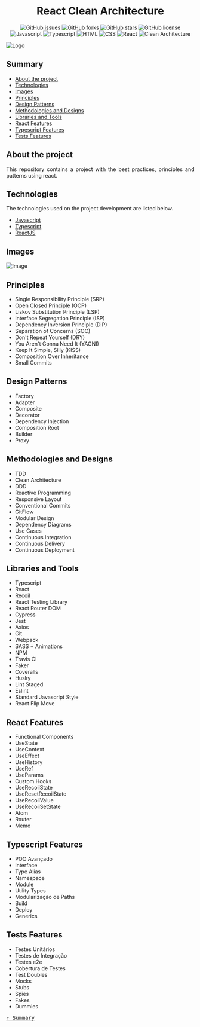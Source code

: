 <div align='justify'>

<div align='center'>

# **React Clean Architecture**

</div>

<div align='center'>

[![GitHub issues](https://img.shields.io/github/issues/gezielelyon/react-clean-architecture)](https://github.com/gezielelyon/react-clean-architecture/issues)
[![GitHub forks](https://img.shields.io/github/forks/gezielelyon/react-clean-architecture)](https://github.com/gezielelyon/react-clean-architecture/network)
[![GitHub stars](https://img.shields.io/github/stars/gezielelyon/react-clean-architecture)](https://github.com/gezielelyon/react-clean-architecture/stargazers)
[![GitHub license](https://img.shields.io/github/license/gezielelyon/react-clean-architecture)](https://github.com/gezielelyon/react-clean-architecture)
![Javascript](https://img.shields.io/badge/Javascript-Language-yellow)
![Typescript](https://img.shields.io/badge/Typescript-Typing-blue)
![HTML](https://img.shields.io/badge/HTML-Hypertext-red)
![CSS](https://img.shields.io/badge/CSS-Styles-pink)
![React](https://img.shields.io/badge/React-Components-orange)
![Clean Architecture](https://img.shields.io/badge/Clean-Architecture-purple)

</div>

![Logo](https://user-images.githubusercontent.com/48457700/222991086-4b28c9d2-c3b5-4c08-b5d9-7204866a1292.png)

## **Summary**
- [About the project](#about-the-project)
- [Technologies](#technologies)
- [Images](#images)
- [Principles](#principles)
- [Design Patterns](#design-patterns)
- [Methodologies and Designs](#methodologies-and-designs)
- [Libraries and Tools](#libraries-and-tools)
- [React Features](#react-features)
- [Typescript Features](#typescript-features)
- [Tests Features](#tests-features)

## **About the project**
This repository contains a project with the best practices, principles and patterns using react.

## **Technologies**
The technologies used on the project development are listed below.

- [Javascript](https://developer.mozilla.org/pt-BR/docs/Web/JavaScript)
- [Typescript](https://www.typescriptlang.org/)
- [ReactJS](https://pt-br.reactjs.org/)

## **Images**
![Image](https://user-images.githubusercontent.com/48457700/153754934-1a5e8261-8688-474c-82ad-5e937138c10c.PNG)

## Principles
* Single Responsibility Principle (SRP)
* Open Closed Principle (OCP)
* Liskov Substitution Principle (LSP)
* Interface Segregation Principle (ISP)
* Dependency Inversion Principle (DIP)
* Separation of Concerns (SOC)
* Don't Repeat Yourself (DRY)
* You Aren't Gonna Need It (YAGNI)
* Keep It Simple, Silly (KISS)
* Composition Over Inheritance
* Small Commits

## Design Patterns
* Factory
* Adapter
* Composite
* Decorator
* Dependency Injection
* Composition Root
* Builder
* Proxy

## Methodologies and Designs
* TDD
* Clean Architecture
* DDD
* Reactive Programming
* Responsive Layout
* Conventional Commits
* GitFlow
* Modular Design
* Dependency Diagrams
* Use Cases
* Continuous Integration
* Continuous Delivery
* Continuous Deployment

## Libraries and Tools
* Typescript
* React
* Recoil
* React Testing Library
* React Router DOM
* Cypress
* Jest
* Axios
* Git
* Webpack
* SASS + Animations
* NPM
* Travis CI
* Faker
* Coveralls
* Husky
* Lint Staged
* Eslint
* Standard Javascript Style
* React Flip Move

## React Features
* Functional Components
* UseState
* UseContext
* UseEffect
* UseHistory
* UseRef
* UseParams
* Custom Hooks
* UseRecoilState
* UseResetRecoilState
* UseRecoilValue
* UseRecoilSetState
* Atom
* Router
* Memo

## Typescript Features
* POO Avançado
* Interface
* Type Alias
* Namespace
* Module
* Utility Types
* Modularização de Paths
* Build
* Deploy
* Generics

## Tests Features
* Testes Unitários
* Testes de Integração
* Testes e2e
* Cobertura de Testes
* Test Doubles
* Mocks
* Stubs
* Spies
* Fakes
* Dummies

<kbd>[&uarr; Summary](#summary)</kbd>
</div>

